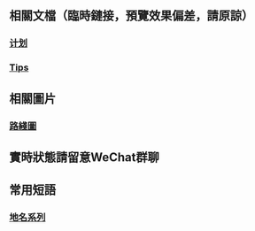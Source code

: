 ## 相關文檔（臨時鏈接，預覽效果偏差，請原諒）
### [计划](https://kdocs.cn/l/chuk7hkMLze5 "詳細的旅行計劃")
### [Tips](https://kdocs.cn/l/ccri4UM03wrW "一些tips，例如港鐵特惠站")
## 相關圖片
### [路綫圖](./mtrroutemap "港鐵路綫圖")
## 實時狀態請留意WeChat群聊
## 常用短語
### [地名系列](./words#地名系列 "地名系列")
